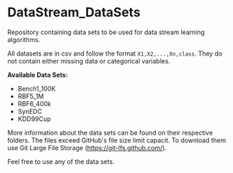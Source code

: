 # DataStream_DataSets
Repository containing data sets to be used for data stream learning algorithms.

All datasets are in csv and follow the format ```X1,X2,...,Xn,class```. They do not contain either missing data or categorical variables.


**Available Data Sets:**

* Bench1_100K 
* RBF5_1M
* RBF6_400k
* SynEDC
* KDD99Cup

More information about the data sets can be found on their respective folders. The files exceed GitHub's file size limit capacit. To download them use Git Large File Storage (https://git-lfs.github.com/).

Feel free to use any of the data sets.
